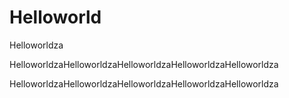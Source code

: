 # Helloworld
Helloworldza



HelloworldzaHelloworldzaHelloworldzaHelloworldzaHelloworldza


HelloworldzaHelloworldzaHelloworldzaHelloworldzaHelloworldza
